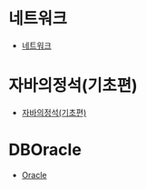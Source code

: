 # 네트워크
- [네트워크](https://github.com/withColinSong/Programming/tree/master/01.TIL/02.NetWork)

# 자바의정석(기초편)
- [자바의정석(기초편)](https://github.com/withColinSong/Programming/tree/master/01.TIL/03.JavaBasic)

# DBOracle
- [Oracle](https://github.com/withColinSong/Programming/tree/master/01.TIL/04.DBOracle)
